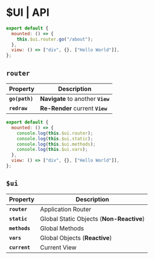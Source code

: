 # **$UI** | API

```js
export default {
  mounted: () => {
    this.$ui.router.go("/about");
  },
  view: () => ["div", {}, ["Hello World"]],
};
```

## **`router`**

| Property       | Description                        |
| -------------- | ---------------------------------- |
| **`go(path)`** | **Navigate** to another **`View`** |
| **`redraw`**   | **Re-Render** current **`View`**   |

```js
export default {
  mounted: () => {
    console.log(this.$ui.router);
    console.log(this.$ui.static);
    console.log(this.$ui.methods);
    console.log(this.$ui.vars);
  },
  view: () => ["div", {}, ["Hello World"]],
};
```

## **`$ui`**

| Property      | Description                              |
| ------------- | ---------------------------------------- |
| **`router`**  | Application Router                       |
| **`static`**  | Global Static Objects (**Non-Reactive**) |
| **`methods`** | Global Methods                           |
| **`vars`**    | Global Objects (**Reactive**)            |
| **`current`** | Current View                             |
